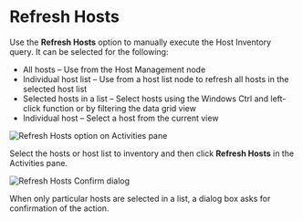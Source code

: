 # Refresh Hosts

Use the **Refresh Hosts** option to manually execute the Host Inventory query. It can be selected
for the following:

- All hosts – Use from the Host Management node
- Individual host list – Use from a host list node to refresh all hosts in the selected host list
- Selected hosts in a list – Select hosts using the Windows Ctrl and left-click function or by
  filtering the data grid view
- Individual host – Select a host from the current view

![Refresh Hosts option on Activities pane](/img/versioned_docs/enterpriseauditor_11.6/enterpriseauditor/admin/hostmanagement/actions/refreshhosts.webp)

Select the hosts or host list to inventory and then click **Refresh Hosts** in the Activities pane.

![Refresh Hosts Confirm dialog](/img/versioned_docs/enterpriseauditor_11.6/enterpriseauditor/admin/hostmanagement/actions/refreshhostsconfirm.webp)

When only particular hosts are selected in a list, a dialog box asks for confirmation of the action.
